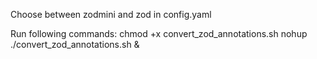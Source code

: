 Choose between zodmini and zod in config.yaml

Run following commands:
chmod +x convert_zod_annotations.sh
nohup ./convert_zod_annotations.sh &
